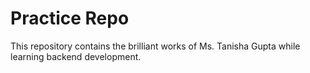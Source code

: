 # Practice Repo
This repository contains the brilliant works of Ms. Tanisha Gupta while learning backend development.
